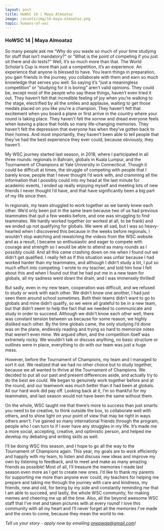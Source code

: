 ```yaml
---
layout: post
title: HoWSC 14 | Maya Almoataz
image: /assets/img/14-maya-almoataz.png
topic: humans-of-wsc
---
```


### HoWSC 14 | Maya Almoataz

So many people ask me “Why do you waste so much of your time studying for stuff that isn’t mandatory?” or “What is the point of competing if you just sit there and do tests?” Well, it’s so much more than that. The World Scholar’s Cup is more than just a competition, it’s an experience. An experience that anyone is blessed to have. You learn things in preparation, you gain friends in the journey, you collaborate with them and earn so much knowledge that serves you well. So saying it’s “just a meaningless competition” or “studying for it is boring” aren’t valid opinions. They could be, except most of the people who say these things, haven’t even tried it out. They haven’t felt that incredible feeling of joy when you’re walking to the stage, electrified by all the smiles and applause, waiting to get those medals placed on you like you’re a champion. They haven’t felt that excitement when you board a plane or first arrive in the country where your round is taking place. They haven’t felt the sorrow and dread everyone feels when leaving a place that holds so many life-changing memories. They haven’t felt the depression that everyone has when they’ve gotten back to their homes. And most importantly, they haven’t been able to tell people that they’ve had the best experience they ever could, because obviously, they haven’t.  

My WSC journey started last season, in 2018, where I participated in all three rounds: regionals in Bahrain, globals in Kuala Lumpur, and the Tournament of Champions at Yale University in Connecticut. Though it could be difficult at times, the struggle of competing with people that I barely know, people that I never thought I’d work with, and cramming all the information that I possibly could into my head at the last minute for academic events, I ended up really enjoying myself and meeting lots of new friends I never thought I’d have, and that have significantly been a big part of my life since then.  

In regionals, my team struggled to work together as we barely knew each other. We’d only been put in the same team because two of us had previous teammates that quit a few weeks before, and one was struggling to find teammates. We hardly worked together (or worked at all, to be frank) and we ended up not qualifying for globals. We were all sad, but I was so heavy-hearted when I discovered this because in the weeks before regionals, I wouldn’t stop watching and rewatching the videos from the WSC website and as a result, I became so enthusiastic and eager to compete with courage and strength so I would be able to attend as many rounds as I possibly could. And all this came crashing down on me when I found out we didn’t get qualified. I really felt as if this situation was unfair because I had worked harder than my teammates, and although I didn’t study a lot, I put so much effort into competing. I wrote to my teacher, and told him how I felt about this and when I found out that he had put me in a new team for globals, all my sadness went down the drain, and I was immensely thrilled!     

But sadly, even in my new team, cooperation was difficult, and we refused to study or work with each other. We didn’t know one another, I had just seen them around school sometimes. Both their teams didn’t want to go to globals and mine didn’t qualify, so we were all grateful to be in a new team, but that didn’t seem to help the fact that we needed to communicate and study in order to succeed. Although we didn’t know each other well, there was constant tension between us because for some reason, we highly disliked each other. By the time globals came, the only studying I’d done was on the plane, endlessly reading and trying so hard to memorize notes that weren’t even mine. We argued often, and the competition itself was extremely rocky. We wouldn’t talk or discuss anything, no basic structure or outlines were in place, everything to do with our team was just a huge mess.   

However, before the Tournament of Champions, my team and I managed to sort it out. We realized that we had no other choice but to study together, because we all wanted to thrive at the Tournament of Champions. We decided to put all our past and present differences aside, and actually try to do the best we could. We began to genuinely work together before and at the round, and our teamwork was much better than it had been at globals. All our hard work did pay off. Looking back at it, I’m so thankful for my teammates, and last season would not have been the same without them.  

On the whole, WSC taught me that there’s more to success than just smarts: you need to be creative, to think outside the box, to collaborate well with others, and to shine light on your point of view that may be right in ways others aren’t. I’ve gained so many international friends through the program, people who I can turn to if I ever have any struggles in my life. It’s made me a more social, accepting, creative, and optimistic person, and helped me develop my debating and writing skills as well.   

I’ll be doing WSC this season, and I hope to go all the way to the Tournament of Champions again. This year, my goals are to work efficiently and happily with my team, to listen and discuss new ideas and improve my own by listening to feedback, and to meet and make as many amazing friends as possible! Most of all, I’ll treasure the memories I made last season even more as I get to create new ones. I’d like to thank my parents for supporting me more than anyone ever could, my teachers for helping me prepare and taking me through the journey with care and kindness, my friends, new and old, for being by my side and constantly reminding me that I am able to succeed, and lastly, the whole WSC community, for making memes and cheering me up all the time. Also, all the beyond awesome WSC staff that I’ve met and taken pictures with at every round! I love this community with all my heart and I’ll never forget all the memories I’ve made and the ones to come, because they mean the world to me.

*Tell us your story - apply now by emailing onepwaa@gmail.com!*

<br>
